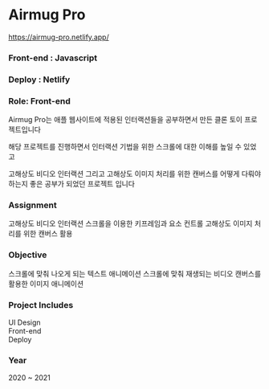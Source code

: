 # Airmug Pro
https://airmug-pro.netlify.app/
### Front-end : Javascript
### Deploy : Netlify
### Role: Front-end
 
Airmug Pro는 애플 웹사이트에 적용된 인터랙션들을 공부하면서 만든 클론 토이 프로젝트입니다

해당 프로젝트를 진행하면서 인터랙션 기법을 위한 스크롤에 대한 이해를 높일 수 있었고

고해상도 비디오 인터랙션 그리고 고해상도 이미지 처리를 위한 캔버스를 어떻게 다뤄야하는지 좋은 공부가 되었던 프로젝트 입니다

### Assignment
고해상도 비디오 인터랙션
스크롤을 이용한 키프레임과 요소 컨트롤
고해상도 이미지 처리를 위한 캔버스 활용
### Objective
스크롤에 맞춰 나오게 되는 텍스트 애니메이션
스크롤에 맞춰 재생되는 비디오
캔버스를 활용한 이미지 애니메이션
### Project Includes
UI Design <br/>
Front-end <br/>
Deploy <br/>
### Year
2020 ~ 2021
